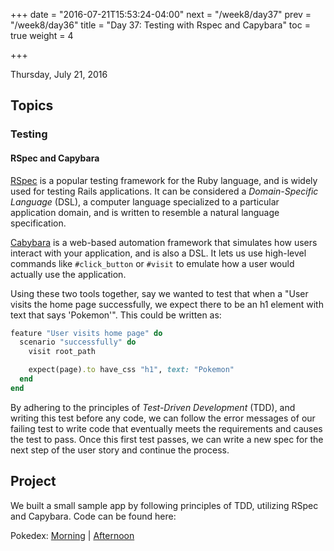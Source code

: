 +++
date = "2016-07-21T15:53:24-04:00"
next = "/week8/day37"
prev = "/week8/day36"
title = "Day 37: Testing with Rspec and Capybara"
toc = true
weight = 4

+++

<date>Thursday, July 21, 2016</date>

## Topics

### Testing

#### RSpec and Capybara

[RSpec](http://rspec.info/) is a popular testing framework for the Ruby language, and is widely used for testing Rails applications.  It can be considered a _Domain-Specific Language_ (DSL), a computer language specialized to a particular application domain, and is written to resemble a natural language specification.

[Cabybara](http://jnicklas.github.io/capybara/) is a web-based automation framework that simulates how users interact with your application, and is also a DSL. It lets us use high-level commands like `#click_button` or `#visit` to emulate how a user would actually use the application.

Using these two tools together, say we wanted to test that when a "User visits the home page successfully, we expect there to be an h1 element with text that says 'Pokemon'".  This could be written as:

```ruby
feature "User visits home page" do
  scenario "successfully" do
    visit root_path

    expect(page).to have_css "h1", text: "Pokemon"
  end
end
```

By adhering to the principles of _Test-Driven Development_ (TDD), and writing this test before any code, we can follow the error messages of our failing test to write code that eventually meets the requirements and causes the test to pass. Once this first test passes, we can write a new spec for the next step of the user story and continue the process.

## Project

We built a small sample app by following principles of TDD, utilizing RSpec and Capybara.  Code can be found here:

Pokedex: [Morning](https://github.com/xternbootcamp16/pokedex/tree/b3d7e89dfd265307a6545f6f2a75a18e8944be99) | [Afternoon](https://github.com/xternbootcamp16/pokedex/tree/4dca0a4abbbef517e2f610f397c50855ba47d832)
